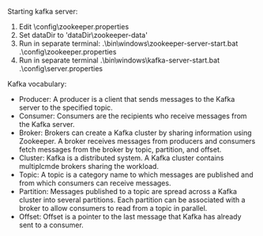 Starting kafka server:
   1. Edit \config\zookeeper.properties
   2. Set dataDir to 'dataDir<kafka-folder>\zookeeper-data'
   3. Run in separate terminal: .\bin\windows\zookeeper-server-start.bat .\config\zookeeper.properties
   4. Run in separate terminal .\bin\windows\kafka-server-start.bat .\config\server.properties

Kafka vocabulary:
- Producer: A producer is a client that sends messages to the Kafka server to the specified topic.
- Consumer: Consumers are the recipients who receive messages from the Kafka server.
- Broker: Brokers can create a Kafka cluster by sharing information using Zookeeper. A broker receives messages from producers and consumers fetch messages from the broker by topic, partition, and offset.
- Cluster: Kafka is a distributed system. A Kafka cluster contains multiplcmde brokers sharing the workload.
- Topic: A topic is a category name to which messages are published and from which consumers can receive messages.
- Partition: Messages published to a topic are spread across a Kafka cluster into several partitions. Each partition can be associated with a broker to allow consumers to read from a topic in parallel.
- Offset: Offset is a pointer to the last message that Kafka has already sent to a consumer.